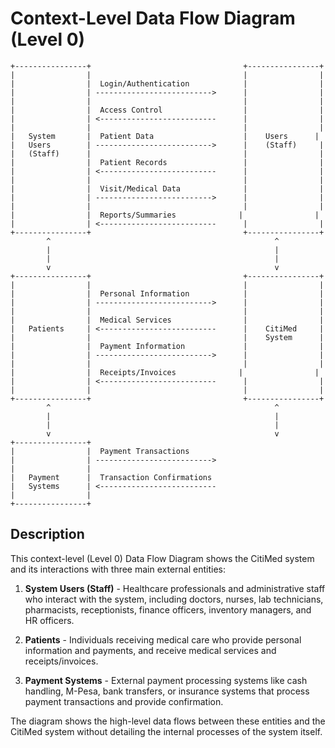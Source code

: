# Context-Level Data Flow Diagram (Level 0)

```
+----------------+                                  +----------------+
|                |                                  |                |
|                |  Login/Authentication            |                |
|                | -------------------------->      |                |
|                |                                  |                |
|                |  Access Control                  |                |
|                | <--------------------------      |                |
|                |                                  |                |
|   System       |  Patient Data                    |    Users      |
|   Users        | -------------------------->      |    (Staff)     |
|   (Staff)      |                                  |                |
|                |  Patient Records                 |                |
|                | <--------------------------      |                |
|                |                                  |                |
|                |  Visit/Medical Data              |                |
|                | -------------------------->      |                |
|                |                                  |                |
|                |  Reports/Summaries              |                |
|                | <--------------------------      |                |
+----------------+                                  +----------------+
        ^                                                  ^
        |                                                  |
        |                                                  |
        v                                                  v
+----------------+                                  +----------------+
|                |                                  |                |
|                |  Personal Information            |                |
|                | -------------------------->      |                |
|                |                                  |                |
|                |  Medical Services                |                |
|   Patients     | <--------------------------      |    CitiMed     |
|                |                                  |    System      |
|                |  Payment Information             |                |
|                | -------------------------->      |                |
|                |                                  |                |
|                |  Receipts/Invoices              |                |
|                | <--------------------------      |                |
|                |                                  |                |
+----------------+                                  +----------------+
        ^                                                  ^
        |                                                  |
        |                                                  |
        v                                                  v
+----------------+                                  
|                |  Payment Transactions            
|                | -------------------------->      
|                |                                  
|   Payment      |  Transaction Confirmations       
|   Systems      | <--------------------------      
|                |                                  
+----------------+                                  
```

## Description

This context-level (Level 0) Data Flow Diagram shows the CitiMed system and its interactions with three main external entities:

1. **System Users (Staff)** - Healthcare professionals and administrative staff who interact with the system, including doctors, nurses, lab technicians, pharmacists, receptionists, finance officers, inventory managers, and HR officers.

2. **Patients** - Individuals receiving medical care who provide personal information and payments, and receive medical services and receipts/invoices.

3. **Payment Systems** - External payment processing systems like cash handling, M-Pesa, bank transfers, or insurance systems that process payment transactions and provide confirmation.

The diagram shows the high-level data flows between these entities and the CitiMed system without detailing the internal processes of the system itself.
